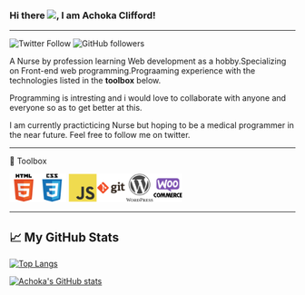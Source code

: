 ### Hi there <img src="https://raw.githubusercontent.com/MartinHeinz/MartinHeinz/master/wave.gif" width="30px">, I am Achoka Clifford!

---

![Twitter Follow](https://img.shields.io/twitter/follow/clifordachoka?label=People%20following%20me%20on%20Twitter&style=social)
![GitHub followers](https://img.shields.io/github/followers/achoka2?label=Github%20Followers&style=social)

A Nurse by profession learning Web development as a hobby.Specializing on Front-end web programming.Prograaming experience with the technologies listed in the **toolbox** below.

Programming is intresting and i would love to collaborate with anyone and everyone so as to get better at this.

I am currently practicticing Nurse but hoping to be a medical programmer in the near future. Feel free to follow me on twitter.


---

:toolbox: Toolbox

<img src = "https://github.com/devicons/devicon/blob/master/icons/html5/html5-original-wordmark.svg" alt="CSS3 logo" width="50" height="50"><img src = "https://github.com/devicons/devicon/blob/master/icons/css3/css3-original-wordmark.svg" alt="CSS3 logo" width="50" height="50"> <img src = "https://github.com/devicons/devicon/blob/master/icons/javascript/javascript-original.svg" alt="Javascript logo" width="50" height="50"><img src = "https://github.com/devicons/devicon/blob/master/icons/git/git-original-wordmark.svg" alt="Javascript logo" width="50" height="50"><img src = "https://github.com/devicons/devicon/blob/master/icons/wordpress/wordpress-plain-wordmark.svg" alt="Javascript logo" width="50" height="50"><img src = "https://github.com/devicons/devicon/blob/master/icons/woocommerce/woocommerce-original-wordmark.svg" alt="Javascript logo" width="50" height="50">






---


## &#x1f4c8; My GitHub Stats
[![Top Langs](https://github-readme-stats.vercel.app/api/top-langs/?username=achoka2&theme=radical)](https://github.com/anuraghazra/github-readme-stats)

[![Achoka's GitHub stats](https://github-readme-stats.vercel.app/api?username=achoka2&theme=radical)](https://github.com/anuraghazra/github-readme-stats)


<!--
**achoka2/achoka2** is a ✨ _special_ ✨ repository because its `README.md` (this file) appears on your GitHub profile.

Here are some ideas to get you started:

- 🔭 I’m currently working on ...
- 🌱 I’m currently learning ...
- 👯 I’m looking to collaborate on ...
- 🤔 I’m looking for help with ...
- 💬 Ask me about ...
- 📫 How to reach me: ...
- 😄 Pronouns: ...
- ⚡ Fun fact: ...
-->
